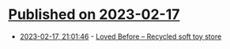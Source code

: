 # [Published on 2023-02-17](index.md)

* [2023-02-17, 21:01:46](https://news.ycombinator.com/item?id=34840519) - [Loved Before – Recycled soft toy store](https://www.lovedbefore.london)
